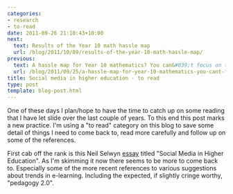 ```yaml
---
categories:
- research
- to-read
date: 2011-09-26 21:10:43+10:00
next:
  text: Results of the Year 10 math hassle map
  url: /blog/2011/10/09/results-of-the-year-10-math-hassle-map/
previous:
  text: A hassle map for Year 10 mathematics? You can&#039;t focus on the negatives?
  url: /blog/2011/09/25/a-hassle-map-for-year-10-mathematics-you-cant-focus-on-the-negatives/
title: Social media in higher education - to read
type: post
template: blog-post.html
---
```

One of these days I plan/hope to have the time to catch up on some reading that I have let slide over the last couple of years. To this end this post marks a new practice. I'm using a "to read" category on this blog to save some detail of things I need to come back to, read more carefully and follow up on some of the references.

First cab off the rank is this Neil Selwyn [essay](http://www.educationarena.com/pdf/sample/sample-essay-selwyn.pdf) titled "Social Media in Higher Education". As I'm skimming it now there seems to be more to come back to. Especially some of the more recent references to various suggestions about trends in e-learning. Including the expected, if slightly cringe worthy, "pedagogy 2.0".